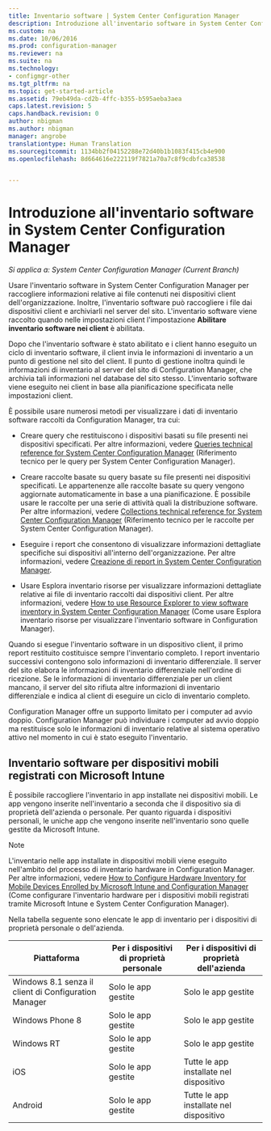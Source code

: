 ```yaml
---
title: Inventario software | System Center Configuration Manager
description: Introduzione all'inventario software in System Center Configuration Manager.
ms.custom: na
ms.date: 10/06/2016
ms.prod: configuration-manager
ms.reviewer: na
ms.suite: na
ms.technology:
- configmgr-other
ms.tgt_pltfrm: na
ms.topic: get-started-article
ms.assetid: 79eb49da-cd2b-4ffc-b355-b595aeba3aea
caps.latest.revision: 5
caps.handback.revision: 0
author: nbigman
ms.author: nbigman
manager: angrobe
translationtype: Human Translation
ms.sourcegitcommit: 1134bb2f04152288e72d40b1b1083f415cb4e900
ms.openlocfilehash: 8d664616e222119f7821a70a7c8f9cdbfca38538


---
```

# <a name="introduction-to-software-inventory-in-system-center-configuration-manager"></a>Introduzione all'inventario software in System Center Configuration Manager

*Si applica a: System Center Configuration Manager (Current Branch)*

Usare l'inventario software in System Center Configuration Manager per raccogliere informazioni relative ai file contenuti nei dispositivi client dell'organizzazione. Inoltre, l'inventario software può raccogliere i file dai dispositivi client e archiviarli nel server del sito. L'inventario software viene raccolto quando nelle impostazioni client l'impostazione **Abilitare inventario software nei client** è abilitata.  

 Dopo che l'inventario software è stato abilitato e i client hanno eseguito un ciclo di inventario software, il client invia le informazioni di inventario a un punto di gestione nel sito del client. Il punto di gestione inoltra quindi le informazioni di inventario al server del sito di Configuration Manager, che archivia tali informazioni nel database del sito stesso. L'inventario software viene eseguito nei client in base alla pianificazione specificata nelle impostazioni client.  

 È possibile usare numerosi metodi per visualizzare i dati di inventario software raccolti da Configuration Manager, tra cui:  

-   Creare query che restituiscono i dispositivi basati su file presenti nei dispositivi specificati. Per altre informazioni, vedere [Queries technical reference for System Center Configuration Manager](../../../../core/servers/manage/queries-technical-reference.md) (Riferimento tecnico per le query per System Center Configuration Manager).  

-   Creare raccolte basate su query basate su file presenti nei dispositivi specificati. Le appartenenze alle raccolte basate su query vengono aggiornate automaticamente in base a una pianificazione. È possibile usare le raccolte per una serie di attività quali la distribuzione software. Per altre informazioni, vedere [Collections technical reference for System Center Configuration Manager](../../../../core/clients/manage/collections/collections-technical-reference.md) (Riferimento tecnico per le raccolte per System Center Configuration Manager).  

-   Eseguire i report che consentono di visualizzare informazioni dettagliate specifiche sui dispositivi all'interno dell'organizzazione. Per altre informazioni, vedere [Creazione di report in System Center Configuration Manager](../../../../core/servers/manage/reporting.md).  

-   Usare Esplora inventario risorse per visualizzare informazioni dettagliate relative ai file di inventario raccolti dai dispositivi client. Per altre informazioni, vedere [How to use Resource Explorer to view software inventory in System Center Configuration Manager](../../../../core/clients/manage/inventory/use-resource-explorer-to-view-software-inventory.md) (Come usare Esplora inventario risorse per visualizzare l'inventario software in Configuration Manager).  

 Quando si esegue l'inventario software in un dispositivo client, il primo report restituito costituisce sempre l'inventario completo. I report inventario successivi contengono solo informazioni di inventario differenziale. Il server del sito elabora le informazioni di inventario differenziale nell'ordine di ricezione. Se le informazioni di inventario differenziale per un client mancano, il server del sito rifiuta altre informazioni di inventario differenziale e indica al client di eseguire un ciclo di inventario completo.  

 Configuration Manager offre un supporto limitato per i computer ad avvio doppio. Configuration Manager può individuare i computer ad avvio doppio ma restituisce solo le informazioni di inventario relative al sistema operativo attivo nel momento in cui è stato eseguito l'inventario.  

## <a name="software-inventory-for-mobile-devices-enrolled-with-microsoft-intune"></a>Inventario software per dispositivi mobili registrati con Microsoft Intune  
 È possibile raccogliere l'inventario in app installate nei dispositivi mobili. Le app vengono inserite nell'inventario a seconda che il dispositivo sia di proprietà dell'azienda o personale. Per quanto riguarda i dispositivi personali, le uniche app che vengono inserite nell'inventario sono quelle gestite da Microsoft Intune.  

> [!NOTE]  
>  L'inventario nelle app installate in dispositivi mobili viene eseguito nell'ambito del processo di inventario hardware in Configuration Manager. Per altre informazioni, vedere [How to Configure Hardware Inventory for Mobile Devices Enrolled by Microsoft Intune and Configuration Manager](../../../../core/clients/manage/inventory/mobile-device-hardware-inventory-hybrid.md) (Come configurare l'inventario hardware per i dispositivi mobili registrati tramite Microsoft Intune e System Center Configuration Manager).  

 Nella tabella seguente sono elencate le app di inventario per i dispositivi di proprietà personale o dell'azienda.  

|Piattaforma|Per i dispositivi di proprietà personale|Per i dispositivi di proprietà dell'azienda|  
|--------------|---------------------------------|--------------------------------|  
|Windows 8.1 senza il client di Configuration Manager|Solo le app gestite|Solo le app gestite|  
|Windows Phone 8|Solo le app gestite|Solo le app gestite|  
|Windows RT|Solo le app gestite|Solo le app gestite|  
|iOS|Solo le app gestite|Tutte le app installate nel dispositivo|  
|Android|Solo le app gestite|Tutte le app installate nel dispositivo|  



<!--HONumber=Nov16_HO1-->


